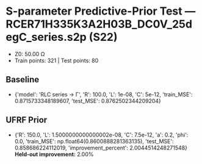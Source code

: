 # S-parameter Predictive-Prior Test — RCER71H335K3A2H03B_DC0V_25degC_series.s2p (S22)
- Z0: 50.00 Ω
- Train points: 321  |  Test points: 80

## Baseline
- {'model': 'RLC series -> Γ', 'R': 100.0, 'L': 1e-08, 'C': 5e-12, 'train_MSE': 0.8715733348189607, 'test_MSE': 0.8762502344209204}

## UFRF Prior
- {'R': 150.0, 'L': 1.5000000000000002e-08, 'C': 7.5e-12, 'a': 0.2, 'phi': 0.0, 'train_MSE': np.float64(0.8600888281363135), 'test_MSE': 0.858686224112019, 'improvement_percent': 2.0044514248271548}
**Held-out improvement:** 2.00%